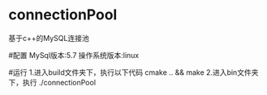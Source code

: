 # connectionPool
基于c++的MySQL连接池

#配置
MySql版本:5.7
操作系统版本:linux

#运行
1.进入build文件夹下，执行以下代码
		cmake .. && make
2.进入bin文件夹下，执行
		./connectionPool
